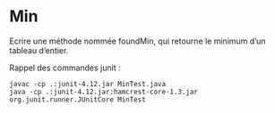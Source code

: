 # Min

Ecrire une méthode nommée foundMin, qui retourne le minimum d’un tableau d’entier.

Rappel des commandes junit :

    javac -cp .:junit-4.12.jar MinTest.java
    java -cp .:junit-4.12.jar:hamcrest-core-1.3.jar org.junit.runner.JUnitCore MinTest
